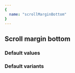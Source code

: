 ```yaml
---
{
  name: "scrollMarginBottom"
}
---
```


## Scroll margin bottom

### Default values
<!-- defaults.values.start -->

<!-- defaults.values.end -->


### Default variants
<!-- defaults.variants.start -->

<!-- defaults.variants.end -->
